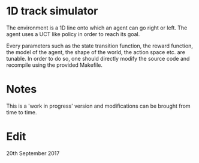 # 1D track simulator

The environment is a 1D line onto which an agent can go right or left. The agent
uses a UCT like policy in order to reach its goal.

Every parameters such as the state transition function, the reward function,
the model of the agent, the shape of the world, the action space etc. are 
tunable. In order to do so, one should directly modify the source code and
recompile using the provided Makefile.

# Notes
This is a 'work in progress' version and modifications can be brought from time
to time.

# Edit
20th September 2017

